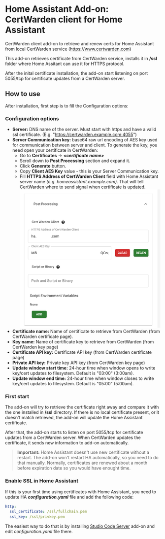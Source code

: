 # Home Assistant Add-on: CertWarden client for Home Assistant

CertWarden client add-on to retrieve and renew certs for Home Assistant from local CertWarden service (https://www.certwarden.com)

This add-on retrieves certificate from CertWarden service, installs it in **/ssl** folder where Home Assitant can use it for HTTPS protocol.

After the inital certificate installation, the add-on start listening on port 5055/tcp for certificate updates from a CertWarden server. 


## How to use

After installation, first step is to fill the Configuration options:

### Configuration options

- **Server:** DNS name of the server. Must start with https and have a valid ssl certificate. (E.g. "https://certwarden.example.com:4055")
- **Server Communication key:** base64 raw url encoding of AES key used for communication between server and client. To generate the key, you need open your certificate in CertWarden: 
  - Go to **Certificates** -> **_\<certificate name\>_**
  - Scroll down to **Post Processing** section and expand it.
  - Click **Generate** button.
  - Copy **Client AES Key** value - this is your Server Communication key.
  - Fill **HTTPS Address of CertWarden Client** field with Home Assistant server name _(e.g. homeassistant.example.com)_. That will tell CertWarden where to send signal when certificate is updated.
  ![Generating the client AES key in CertWarden](post_processing.png)
- **Certificate name:** Name of certificate to retrieve from CertWarden (from CertWarden certificate page).
- **Key name:** Name of certificate key to retrieve from CertWarden (from CertWarden key page)
- **Certificate API key:** Certificate API key (from CertWarden certificate page)
- **Private API key:** Private key API key (from CertWarden key page)
- **Update window start time:** 24-hour time when window opens to write key/cert updates to filesystem. Default is "03:00" (3:00am).
- **Update window end time:** 24-hour time when window closes to write key/cert updates to filesystem. Default is "05:00" (5:00am).

### First start

The add-on will try to retrieve the certificate right away and compare it with the one installed in **/ssl** directory. If there is no local certificate present, or it doesn't match retrieved, the add-on will update the Home Assistant certificate.

After that, the add-on starts to listen on port 5055/tcp for certificate updates from a CertWarden server.
When CertWarden updates the certificate, it sends new information to add-on automatically.

> **Important:** Home Assistant doesn't use new certificate without a restart. The add-on won't restart HA automatically, so you need to do that manually. Normally, certificates are renewed about a month before expiration date so you would have enought time.

### Enable SSL in Home Assistant

If this is your first time using certificates with Home Assistant, you need to update HA _**configuration.yaml**_ file and add the following code:

```yaml
http:
  ssl_certificate: /ssl/fullchain.pem
  ssl_key: /ssl/privkey.pem
```

The easiest way to do that is by installing [Studio Code Server](https://github.com/hassio-addons/addon-vscode) add-on and edit _configuration.yaml_ file there.